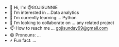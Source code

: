 - 👋 Hi, I’m @GOJISUNNIE
- 👀 I’m interested in ...Data analytics
- 🌱 I’m currently learning ... Python
- 💞️ I’m looking to collaborate on ... any related project
- 📫 How to reach me ... gojisunday99@gmail.com
- 😄 Pronouns: ...
- ⚡ Fun fact: ...

<!---
GOJISUNNIE/GOJISUNNIE is a ✨ special ✨ repository because its `README.md` (this file) appears on your GitHub profile.
You can click the Preview link to take a look at your changes.
--->
